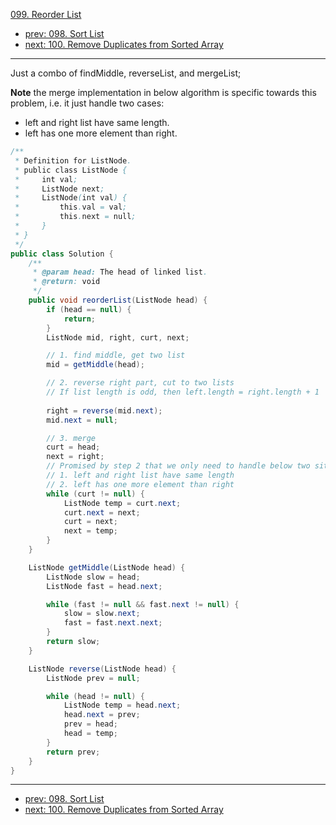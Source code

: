 [099. Reorder List](http://www.lintcode.com/problem/reorder-list)

- [prev: 098. Sort List](098-sort-list.md)
- [next: 100. Remove Duplicates from Sorted Array](100-remove-duplicates-from-sorted-array.md)

---

Just a combo of findMiddle, reverseList, and mergeList;

**Note** the merge implementation in below algorithm is specific towards this problem, i.e. it just handle two cases:

- left and right list have same length.
- left has one more element than right.

```java
/**
 * Definition for ListNode.
 * public class ListNode {
 *     int val;
 *     ListNode next;
 *     ListNode(int val) {
 *         this.val = val;
 *         this.next = null;
 *     }
 * }
 */ 
public class Solution {
    /**
     * @param head: The head of linked list.
     * @return: void
     */
    public void reorderList(ListNode head) {  
        if (head == null) {
            return;
        }
        ListNode mid, right, curt, next;

        // 1. find middle, get two list
        mid = getMiddle(head);

        // 2. reverse right part, cut to two lists
        // If list length is odd, then left.length = right.length + 1
        
        right = reverse(mid.next);
        mid.next = null;

        // 3. merge
        curt = head;
        next = right;
        // Promised by step 2 that we only need to handle below two situations
        // 1. left and right list have same length
        // 2. left has one more element than right
        while (curt != null) {
            ListNode temp = curt.next;
            curt.next = next;
            curt = next;
            next = temp;
        }
    }

    ListNode getMiddle(ListNode head) {
        ListNode slow = head;
        ListNode fast = head.next;

        while (fast != null && fast.next != null) {
            slow = slow.next;
            fast = fast.next.next;
        }
        return slow;
    }

    ListNode reverse(ListNode head) {
        ListNode prev = null;

        while (head != null) {
            ListNode temp = head.next;
            head.next = prev;
            prev = head;
            head = temp;
        }
        return prev;
    }
}

```

---

- [prev: 098. Sort List](098-sort-list.md)
- [next: 100. Remove Duplicates from Sorted Array](100-remove-duplicates-from-sorted-array.md)
